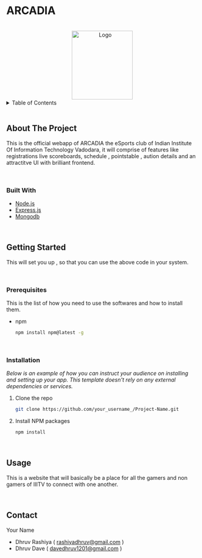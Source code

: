 # ARCADIA

<!-- PROJECT LOGO -->
<br />
<div align="center">
  <a href="https://github.com/othneildrew/Best-README-Template">
    <img src="https://i.ibb.co/XWKNZv2/White-Logo.png" alt="Logo" width="160" height="180">
  </a>
<div align="left">
<!-- TABLE OF CONTENTS -->
  
<details>
  <summary>Table of Contents</summary>
  <ol>
    <li>
      <a href="#">About The Project</a>
      <ul>
        <li><a href="#built-with">Built With</a></li>
      </ul>
    </li>
    <li>
      <a href="#">Getting Started</a>
      <ul>
        <li><a href="#prerequisites">Prerequisites</a></li>
        <li><a href="#installation">Installation</a></li>
      </ul>
    </li>
    <li><a href="#usage">Usage</a></li>
    <li><a href="#contact">Contact</a></li>
   </br></br>
  </ol>
</details>


<!-- ABOUT THE PROJECT -->
<br />

## About The Project


This is the official webapp of ARCADIA the eSports club of Indian Institute Of Information Technology Vadodara, it will comprise of features like registrations live scoreboards, schedule , pointstable , aution details and an attractitve UI with brilliant frontend. 


<br />

### Built With


* [Node.js](https://nodejs.org/)
* [Express.js](https://expressjs.org/)
* [Mongodb](https://mongodb.org/)




<br />
<!-- GETTING STARTED -->

## Getting Started
This will set you up , so that you can use the above code in your system.

<br />

### Prerequisites

This is the list of how you need to use the softwares and how to install them.
* npm
  ```sh
  npm install npm@latest -g
  ```
<br />

### Installation

_Below is an example of how you can instruct your audience on installing and setting up your app. This template doesn't rely on any external dependencies or services._

1. Clone the repo
   ```sh
   git clone https://github.com/your_username_/Project-Name.git
   ```
2. Install NPM packages
   ```sh
   npm install
   ```

<br />

<!-- USAGE EXAMPLES -->
## Usage

This is a website that will basically be a place for all the gamers and non gamers of IIITV to connect with one another. 



<br />

<!-- CONTACT -->
## Contact

Your Name 
* Dhruv Rashiya ( rashiyadhruv@gmail.com )
* Dhruv Dave ( davedhruv1201@gmail.com )



